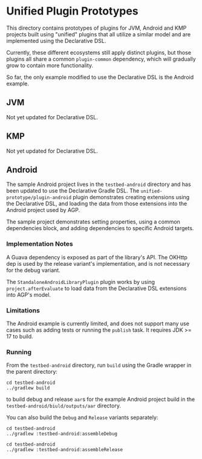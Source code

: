 # Unified Plugin Prototypes

This directory contains prototypes of plugins for JVM, Android and KMP projects built using "unified" plugins that all utilize a similar model and are implemented using the Declarative DSL.

Currently, these different ecosystems still apply distinct plugins, but those plugins all share a common `plugin-common` dependency, which will gradually grow to contain more functionality.

So far, the only example modified to use the Declarative DSL is the Android example.

## JVM

Not yet updated for Declarative DSL.

## KMP

Not yet updated for Declarative DSL.

## Android

The sample Android project lives in the `testbed-android` directory and has been updated to use the Declarative Gradle DSL. 
The `unified-prototype/plugin-android` plugin demonstrates creating extensions using the Declarative DSL, and loading the data from those extensions into the Android project used by AGP.

The sample project demonstrates setting properties, using a common dependencies block, and adding dependencies to specific Android targets.

### Implementation Notes

A Guava dependency is exposed as part of the library's API.
The OKHttp dep is used by the release variant's implementation, and is not necessary for the debug variant.

The `StandaloneAndroidLibraryPlugin` plugin works by using `project.afterEvaluate` to load data from the Declarative DSL extensions into AGP's model.

### Limitations

The Android example is currently limited, and does not support many use cases such as adding tests or running the `publish` task.
It requires JDK >= 17 to build.

### Running 
From the `testbed-android` directory, run `build` using the Gradle wrapper in the parent directory:

```shell
cd testbed-android
../gradlew build
```

to build debug and release `aar`s for the example Android project build in the `testbed-android/biuld/outputs/aar` directory.

You can also build the `Debug` and `Release` variants separately:

```shell 
cd testbed-android
../gradlew :testbed-android:assembleDebug
```

```shell 
cd testbed-android
../gradlew :testbed-android:assembleRelease
```